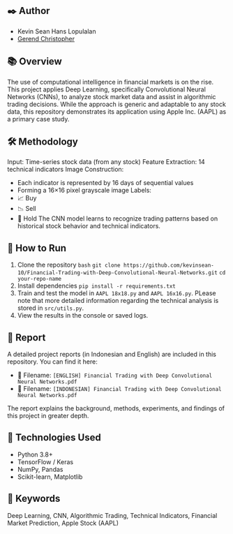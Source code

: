 ## ✒️ Author
- Kevin Sean Hans Lopulalan  
- [Gerend Christopher](https://www.linkedin.com/in/gerendchristopher?lipi=urn%3Ali%3Apage%3Ad_flagship3_profile_view_base_contact_details%3BLAHEs2D5TRWTFm9d8xl7Eg%3D%3D)

## 📚 Overview
The use of computational intelligence in financial markets is on the rise. This project applies Deep Learning, specifically Convolutional Neural Networks (CNNs), to analyze stock market data and assist in algorithmic trading decisions.
While the approach is generic and adaptable to any stock data, this repository demonstrates its application using Apple Inc. (AAPL) as a primary case study.

## 🛠️ Methodology
Input: Time-series stock data (from any stock)
Feature Extraction: 14 technical indicators
Image Construction:
- Each indicator is represented by 16 days of sequential values
- Forming a 16×16 pixel grayscale image
Labels:
- 📈 Buy
- 📉 Sell
- 🤝 Hold
The CNN model learns to recognize trading patterns based on historical stock behavior and technical indicators.

## 🚀 How to Run
1. Clone the repository
   ```bash```
   ```git clone https://github.com/kevinsean-10/Financial-Trading-with-Deep-Convolutional-Neural-Networks.git```
   ```cd your-repo-name```
2. Install dependencies
   ```pip install -r requirements.txt```
4. Train and test the model in ```AAPL 18x18.py``` and ```AAPL 16x16.py```.
   PLease note that more detailed information regarding the technical analysis is stored in
   ```src/utils.py```.
5. View the results in the console or saved logs.

## 📄 Report
A detailed project reports (in Indonesian and English) are included in this repository.
You can find it here:
- 📄 Filename: ```[ENGLISH] Financial Trading with Deep Convolutional Neural Networks.pdf```
- 📄 Filename: ```[INDONESIAN] Financial Trading with Deep Convolutional Neural Networks.pdf```

The report explains the background, methods, experiments, and findings of this project in greater depth.

## 🔧 Technologies Used
- Python 3.8+
- TensorFlow / Keras
- NumPy, Pandas
- Scikit-learn, Matplotlib

## 🔑 Keywords
Deep Learning, CNN, Algorithmic Trading, Technical Indicators, Financial Market Prediction, Apple Stock (AAPL)

